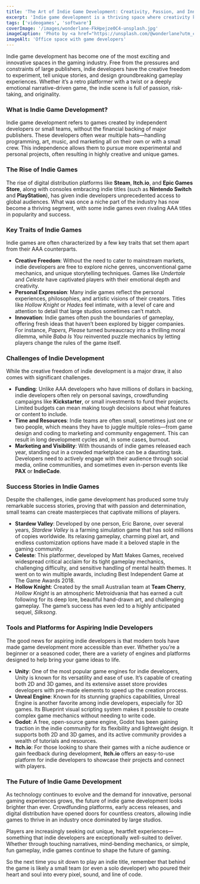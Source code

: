 ```yaml
---
title: 'The Art of Indie Game Development: Creativity, Passion, and Innovation'
excerpt: 'Indie game development is a thriving space where creativity knows no bounds. Free from the constraints of big studios, indie developers are pushing the boundaries of storytelling, gameplay, and design. But behind every successful indie game lies a story of dedication, passion, and a drive to innovate.'
tags: ['videogames', 'software']
coverImage: '/images/wonderlane-FkHpejze0C4-unsplash.jpg'
imageCaption: 'Photo by <a href="https://unsplash.com/@wonderlane?utm_content=creditCopyText&utm_medium=referral&utm_source=unsplash">Wonderlane</a> on <a href="https://unsplash.com/photos/man-wearing-gray-long-sleeved-shirt-and-blue-denim-jeans-walking-on-beige-area-rug-FkHpejze0C4?utm_content=creditCopyText&utm_medium=referral&utm_source=unsplash">Unsplash</a>'
imageAlt: 'Office space with game developers'
---
```


Indie game development has become one of the most exciting and innovative spaces in the gaming industry. Free from the pressures and constraints of large publishers, indie developers have the creative freedom to experiment, tell unique stories, and design groundbreaking gameplay experiences. Whether it’s a retro platformer with a twist or a deeply emotional narrative-driven game, the indie scene is full of passion, risk-taking, and originality.

### What is Indie Game Development?

Indie game development refers to games created by independent developers or small teams, without the financial backing of major publishers. These developers often wear multiple hats—handling programming, art, music, and marketing all on their own or with a small crew. This independence allows them to pursue more experimental and personal projects, often resulting in highly creative and unique games.

### The Rise of Indie Games

The rise of digital distribution platforms like **Steam**, **Itch.io**, and **Epic Games Store**, along with consoles embracing indie titles (such as **Nintendo Switch** and **PlayStation**), has given indie developers unprecedented access to global audiences. What was once a niche part of the industry has now become a thriving segment, with some indie games even rivaling AAA titles in popularity and success.

### Key Traits of Indie Games

Indie games are often characterized by a few key traits that set them apart from their AAA counterparts.

- **Creative Freedom**: Without the need to cater to mainstream markets, indie developers are free to explore niche genres, unconventional game mechanics, and unique storytelling techniques. Games like _Undertale_ and _Celeste_ have captivated players with their emotional depth and creativity.
- **Personal Expression**: Many indie games reflect the personal experiences, philosophies, and artistic visions of their creators. Titles like _Hollow Knight_ or _Hades_ feel intimate, with a level of care and attention to detail that large studios sometimes can’t match.
- **Innovation**: Indie games often push the boundaries of gameplay, offering fresh ideas that haven’t been explored by bigger companies. For instance, _Papers, Please_ turned bureaucracy into a thrilling moral dilemma, while _Baba Is You_ reinvented puzzle mechanics by letting players change the rules of the game itself.

### Challenges of Indie Development

While the creative freedom of indie development is a major draw, it also comes with significant challenges.

- **Funding**: Unlike AAA developers who have millions of dollars in backing, indie developers often rely on personal savings, crowdfunding campaigns like **Kickstarter**, or small investments to fund their projects. Limited budgets can mean making tough decisions about what features or content to include.
- **Time and Resources**: Indie teams are often small, sometimes just one or two people, which means they have to juggle multiple roles—from game design and coding to marketing and community engagement. This can result in long development cycles and, in some cases, burnout.
- **Marketing and Visibility**: With thousands of indie games released each year, standing out in a crowded marketplace can be a daunting task. Developers need to actively engage with their audience through social media, online communities, and sometimes even in-person events like **PAX** or **IndieCade**.

### Success Stories in Indie Games

Despite the challenges, indie game development has produced some truly remarkable success stories, proving that with passion and determination, small teams can create masterpieces that captivate millions of players.

- **Stardew Valley**: Developed by one person, Eric Barone, over several years, _Stardew Valley_ is a farming simulation game that has sold millions of copies worldwide. Its relaxing gameplay, charming pixel art, and endless customization options have made it a beloved staple in the gaming community.
- **Celeste**: This platformer, developed by Matt Makes Games, received widespread critical acclaim for its tight gameplay mechanics, challenging difficulty, and sensitive handling of mental health themes. It went on to win multiple awards, including Best Independent Game at The Game Awards 2018.
- **Hollow Knight**: Created by the small Australian team at **Team Cherry**, _Hollow Knight_ is an atmospheric Metroidvania that has earned a cult following for its deep lore, beautiful hand-drawn art, and challenging gameplay. The game’s success has even led to a highly anticipated sequel, _Silksong_.

### Tools and Platforms for Aspiring Indie Developers

The good news for aspiring indie developers is that modern tools have made game development more accessible than ever. Whether you’re a beginner or a seasoned coder, there are a variety of engines and platforms designed to help bring your game ideas to life.

- **Unity**: One of the most popular game engines for indie developers, Unity is known for its versatility and ease of use. It’s capable of creating both 2D and 3D games, and its extensive asset store provides developers with pre-made elements to speed up the creation process.
- **Unreal Engine**: Known for its stunning graphics capabilities, Unreal Engine is another favorite among indie developers, especially for 3D games. Its Blueprint visual scripting system makes it possible to create complex game mechanics without needing to write code.
- **Godot**: A free, open-source game engine, Godot has been gaining traction in the indie community for its flexibility and lightweight design. It supports both 2D and 3D games, and its active community provides a wealth of tutorials and resources.
- **Itch.io**: For those looking to share their games with a niche audience or gain feedback during development, **Itch.io** offers an easy-to-use platform for indie developers to showcase their projects and connect with players.

### The Future of Indie Game Development

As technology continues to evolve and the demand for innovative, personal gaming experiences grows, the future of indie game development looks brighter than ever. Crowdfunding platforms, early access releases, and digital distribution have opened doors for countless creators, allowing indie games to thrive in an industry once dominated by large studios.

Players are increasingly seeking out unique, heartfelt experiences—something that indie developers are exceptionally well-suited to deliver. Whether through touching narratives, mind-bending mechanics, or simple, fun gameplay, indie games continue to shape the future of gaming.

So the next time you sit down to play an indie title, remember that behind the game is likely a small team (or even a solo developer) who poured their heart and soul into every pixel, sound, and line of code.
